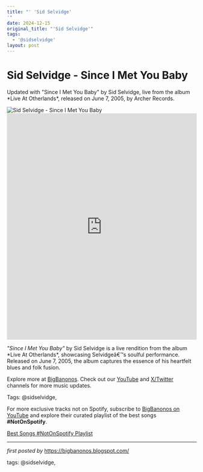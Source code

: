 ```yaml
---
title: "' 'Sid Selvidge'
'"
date: 2024-12-15
original_title: "'Sid Selvidge'"
tags:
  - '@sidselvidge'
layout: post
---
```

<!-- Title of the Post -->
<h1 >Sid Selvidge - Since I Met You Baby</h1> <!-- Introductory Text -->
<p >Updated with "Since I Met You Baby" by Sid Selvidge, live from the album *Live At Otherlands*, released on June 7, 2005, by Archer Records.</p> <!-- Featured Image -->
<div > <img src="https://i0.wp.com/singout.org/wp-content/uploads/2013/05/sidselvidge2.jpg" alt="Sid Selvidge - Since I Met You Baby" />
</div> <!-- YouTube Video Embed -->
<div > <iframe width="100%" height="601" src="https://www.youtube.com/embed/Skyu7dPtdn8" title="Since I Met You Baby" frameborder="0" allow="accelerometer; autoplay; clipboard-write; encrypted-media; gyroscope; picture-in-picture; web-share" referrerpolicy="strict-origin-when-cross-origin" allowfullscreen></iframe>
</div> <!-- Song Information -->
<div > <p><em>"Since I Met You Baby"</em> by Sid Selvidge is a live rendition from the album *Live At Otherlands*, showcasing Selvidgeâ€™s soulful performance. Released on June 7, 2005, the album captures the essence of his heartfelt blues and folk fusion.</p>
</div> <!-- Footer Links -->
<div > <p>Explore more at <a href="https://bigbanonos.blogspot.com/" target="_blank">BigBanonos</a>. Check out our <a href="https://www.youtube.com/@BigBanonos" target="_blank">YouTube</a> and <a href="https://x.com/bigbanonos" target="_blank">X/Twitter</a> channels for more music updates.</p>
</div> <!-- Tags -->
<p >Tags: @sidselvidge,</p>


<!--Subscribe and Playlist Links-->
<div>
    <p>For more exclusive tracks not on Spotify, subscribe to <a href="https://www.youtube.com/@BigBanonos" target="_blank">BigBanonos on YouTube</a> and explore their curated playlist of the best songs <strong>#NotOnSpotify</strong>.</p>
    <p><a href="https://www.youtube.com/playlist?list=PLtuNtuTatqI0kFahUCbtbfenC_ET5O_tr" target="_blank">Best Songs #NotOnSpotify Playlist<br /></a></p></div>

<hr />

<p><em>first posted by</em> <a href="https://bigbanonos.blogspot.com/" rel="noopener" target="_new">https://bigbanonos.blogspot.com/</a></p>

<p>tags: @sidselvidge,</p>
